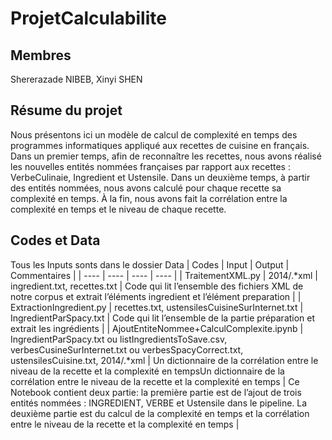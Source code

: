 # ProjetCalculabilite

## Membres
Shererazade NIBEB, Xinyi SHEN

## Résume du projet

Nous présentons ici un modèle de calcul de complexité en temps des programmes informatiques appliqué aux recettes de cuisine en français. Dans un  premier temps, afin de reconnaître les recettes, nous avons réalisé les nouvelles entités nommées françaises par rapport aux recettes : VerbeCulinaie, Ingredient et Ustensile. Dans un deuxième temps, à partir des entités nommées, nous avons calculé pour chaque recette sa complexité en temps. À la fin, nous avons fait la corrélation entre la complexité en temps et le niveau de chaque recette.

## Codes et Data
Tous les Inputs sonts dans le dossier Data
|  Codes  |  Input  |  Output  |  Commentaires  |
|  ----  | ----  |  ----  |   ----   |
|  TraitementXML.py  |  2014/.*xml  |  ingredient.txt, recettes.txt  |  Code qui lit l’ensemble des fichiers XML de notre corpus et extrait l’éléments ingredient et l’élément preparation  |
|  ExtractionIngredient.py |  recettes.txt, ustensilesCuisineSurInternet.txt |  IngredientParSpacy.txt  |  Code qui lit l’ensemble de la partie préparation et extrait les ingrédients  |
|  AjoutEntiteNommee+CalculComplexite.ipynb  |  IngredientParSpacy.txt ou listIngredientsToSave.csv, verbesCusineSurInternet.txt ou verbesSpacyCorrect.txt, ustensilesCuisine.txt, 2014/.*xml  |  Un dictionnaire de la corrélation entre le niveau de la recette et la complexité en tempsUn dictionnaire de la corrélation entre le niveau de la recette et la complexité en temps  |  Ce Notebook contient deux partie: la première partie est de l’ajout de trois entités nommées : INGREDIENT, VERBE et Ustensile dans le pipeline. La deuxième partie est du calcul de la complexité en temps et la corrélation entre le niveau de la recette et la complexité en temps  |
